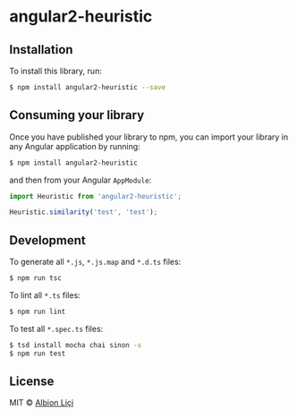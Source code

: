 # angular2-heuristic

## Installation

To install this library, run:

```bash
$ npm install angular2-heuristic --save
```

## Consuming your library

Once you have published your library to npm, you can import your library in any Angular application by running:

```bash
$ npm install angular2-heuristic
```

and then from your Angular `AppModule`:

```typescript
import Heuristic from 'angular2-heuristic';

Heuristic.similarity('test', 'test');
```


## Development

To generate all `*.js`, `*.js.map` and `*.d.ts` files:

```bash
$ npm run tsc
```

To lint all `*.ts` files:

```bash
$ npm run lint
```

To test all `*.spec.ts` files:

```bash
$ tsd install mocha chai sinon -s
$ npm run test
```

## License

MIT © [Albion Liçi](lici.albion@gmail.com)
